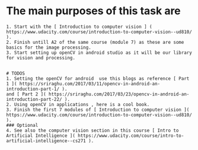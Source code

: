 # The main purposes of this task are
    1. Start with the [ Introduction to computer vision ] ( https://www.udacity.com/course/introduction-to-computer-vision--ud810/ ).
    2. Finish untill A2 of the same course (module 7) as these are some basics for the image processing.
    3. Start setting up openCV in android studio as it will be our library for vision and processing.
  
  
    # TODOS 
    1. Setting the openCV for android  use this blogs as reference [ Part 1 ]( https://sriraghu.com/2017/03/11/opencv-in-android-an-introduction-part-1/ ).
    and [ Part 2 ]( https://sriraghu.com/2017/03/23/opencv-in-android-an-introduction-part-22/ ).
    2. Using openCV in applications , here is a cool book. 
    3. Finish the first 7 modules of [ Introduction to computer vision ]( https://www.udacity.com/course/introduction-to-computer-vision--ud810/ ).
    ### Optional 
    4. See also the computer vision section in this course [ Intro to Artificial Intelligence ]( https://www.udacity.com/course/intro-to-artificial-intelligence--cs271 ).
    
